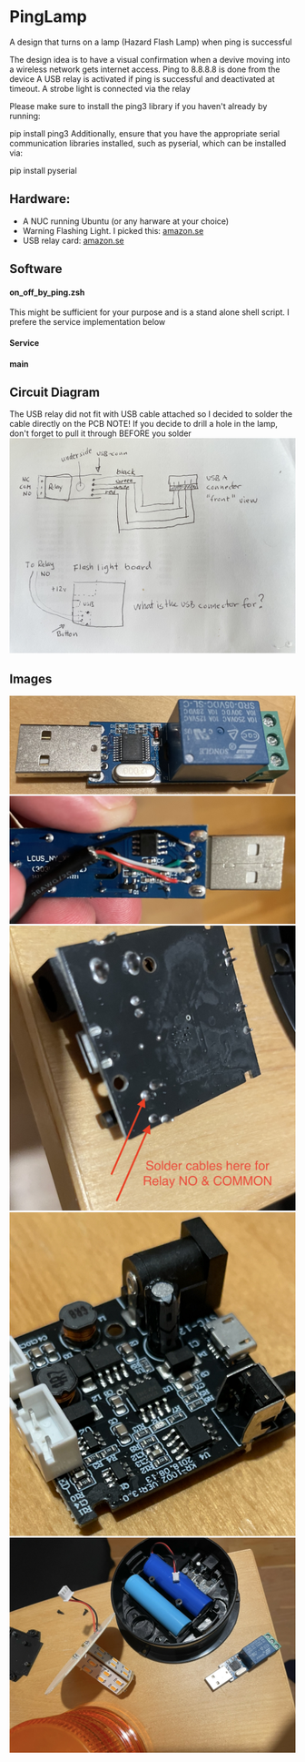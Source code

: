 # PingLamp
A design that turns on a lamp (Hazard Flash Lamp) when ping is successful

The design idea is to have a visual confirmation when a devive moving into a wireless network gets internet access.
Ping to 8.8.8.8 is done from the device
A USB relay is activated if ping is successful and deactivated at timeout.
A strobe light is connected via the relay


Please make sure to install the ping3 library if you haven't already by running:


pip install ping3
Additionally, ensure that you have the appropriate serial communication libraries installed, such as pyserial, which can be installed via:

pip install pyserial

## Hardware:
- A NUC running Ubuntu (or any harware at your choice)
- Warning Flashing Light. I picked this: [amazon.se](https://www.amazon.se/-/en/dp/B07FP3WT89?ref=ppx_yo2ov_dt_b_product_details&th=1)
- USB relay card: [amazon.se](https://www.amazon.se/dp/B07DJ549LX?psc=1&ref=ppx_yo2ov_dt_b_product_details)
## Software
#### on_off_by_ping.zsh
This might be sufficient for your purpose and is a stand alone shell script. I prefere the service implementation below
#### Service
#### main
## Circuit Diagram
The USB relay did not fit with USB cable attached so I decided to solder the cable directly on the PCB
NOTE! If you decide to drill a hole in the lamp, don't forget to pull it through BEFORE you solder
![](/assets/diagram.jpg)
## Images
![USB Relay board](/assets/usb_relay.jpg)
![USB cables soldered](/assets/usb_cables_soldered.jpg)
![Lamp](/assets/lamp_pcb_button.jpg)
![Lamp PCB](/assets/lamp_pcb.jpg)
![Lamp,disassembled](/assets/lamp_disassembled.jpg)
